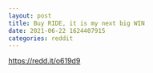 ```yaml
--- 
layout: post 
title: Buy RIDE, it is my next big WIN 
date: 2021-06-22 1624407915 
categories: reddit 
--- 
```

https://redd.it/o619d9